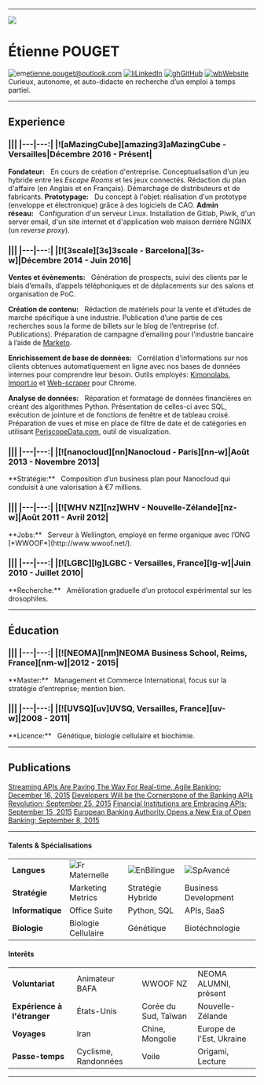 ***
![](/home/vifespoir/github/cv/static/portrait/portrait.jpg "")

# Étienne POUGET
![em][em]<etienne.pouget@outlook.com> [![li][li]LinkedIn][li-w] [![gh][gh]GitHub][gh-w] [![wb][pr]Website][pr-w]  
Curieux, autonome, et auto-didacte en recherche d’un emploi à temps partiel.

***

## Experience

<h3 class="alignrlh3">
|||
|---|---:|
|![aMazingCube][amazing3]aMazingCube - Versailles|Décembre 2016 - Présent|
</h3>

**Fondateur:**&nbsp;&nbsp;&nbsp;En cours de création d'entreprise. Conceptualisation d'un jeu hybride entre les *Escape Rooms* et les jeux connectés. Rédaction du plan d'affaire (en Anglais et en Français). Démarchage de distributeurs et de fabricants.
**Prototypage:**&nbsp;&nbsp;&nbsp;Du concept à l'objet: réalisation d'un prototype (enveloppe et électronique) grâce à des logiciels de CAO.
**Admin réseau:**&nbsp;&nbsp;&nbsp;Configuration d'un serveur Linux. Installation de Gitlab, Piwik, d'un server email, d'un site internet et d'application web maison derrière NGINX (un *reverse proxy*).

<h3 class="alignrlh3">
|||
|---|---:|
|[![3scale][3s]3scale - Barcelona][3s-w]|Décembre 2014 - Juin 2016|
</h3>

**Ventes et évènements:**&nbsp;&nbsp;&nbsp;Génération de prospects, suivi des clients par le biais d’emails, d’appels téléphoniques et de déplacements sur des salons et organisation de PoC.

**Création de contenu:**&nbsp;&nbsp;&nbsp;Rédaction de matériels pour la vente et d’études de marché spécifique à une industrie. Publication d’une partie de ces recherches sous la forme de billets sur le blog de l’entreprise (cf. Publications). Préparation de campagne d’emailing pour l’industrie bancaire à l’aide de [Marketo](https://www.marketo.com/).

**Enrichissement de base de données:**&nbsp;&nbsp;&nbsp;Corrélation d’informations sur nos clients obtenues automatiquement en ligne avec nos bases de données internes pour comprendre leur besoin. Outils employés: [Kimonolabs](https://www.kimonolabs.com/), [Import.io](https://www.import.io/) et [Web-scraper](http://webscraper.io/) pour Chrome.

**Analyse de données:**&nbsp;&nbsp;&nbsp;Réparation et formatage de données financières en créant des algorithmes Python. Présentation de celles-ci avec SQL, exécution de jointure et de fonctions de fenêtre et de tableau croisé. Préparation de vues et mise en place de filtre de date et de catégories en utilisant [PeriscopeData.com](https://www.periscopedata.com/), outil de visualization.

<h3 class="alignrlh3">
|||
|---|---:|
|[![nanocloud][nn]Nanocloud - Paris][nn-w]|Août 2013 - Novembre 2013|
</h3>
**Stratégie:**&nbsp;&nbsp;&nbsp;Composition d’un business plan pour Nanocloud qui
conduisit à une valorisation à €7 millions.

<h3 class="alignrlh3">
|||
|---|---:|
|[![WHV NZ][nz]WHV - Nouvelle-Zélande][nz-w]|Août 2011 - Avril 2012|
</h3>
**Jobs:**&nbsp;&nbsp;&nbsp;Serveur à Wellington, employé en ferme organique avec l’ONG [*WWOOF*](http://www.wwoof.net/).

<h3 class="alignrlh3">
|||
|---|---:|
|[![LGBC][lg]LGBC - Versailles, France][lg-w]|Juin 2010 - Juillet 2010|
</h3>
**Recherche:**&nbsp;&nbsp;&nbsp;Amélioration graduelle d’un protocol expérimental sur les drosophiles.

***

## Éducation

<h3 class="alignrlh3">
|||
|---|---:|
|[![NEOMA][nm]NEOMA Business School, Reims, France][nm-w]|2012 - 2015|
</h3>
**Master:**   Management et Commerce International, focus sur la
stratégie d’entreprise; mention bien.

<h3 class="alignrlh3">
|||
|---|---:|
|[![UVSQ][uv]UVSQ, Versailles, France][uv-w]|2008 - 2011|
</h3>
**Licence:**   Génétique, biologie cellulaire et biochimie.

***

## Publications
[Streaming APIs Are Paving The Way For Real-time, Agile Banking; December 16, 2015][pub-4]
[Developers Will be the Cornerstone of the Banking APIs Revolution; September 25, 2015][pub-3]
[Financial Institutions are Embracing APIs; September 15, 2015][pub-2]
[European Banking Authority Opens a New Era of Open Banking; September 8, 2015][pub-1]

***

#### Talents & Spécialisations
|||||
|---|---|---|---|
|**Langues**|![Fr][france]Maternelle|![En][usa]Bilingue|![Sp][spain]Avancé|
|**Stratégie**|Marketing Metrics|Stratégie Hybride|Business Development|
|**Informatique**|Office Suite|Python, SQL|APIs, SaaS|
|**Biologie**|Biologie Cellulaire|Génétique|Biotéchnologie|

#### Interêts
|||||
|---|---|---|---|
|**Voluntariat**|Animateur BAFA|WWOOF NZ|NEOMA ALUMNI, présent|
|**Expérience à l'étranger**|États-Unis|Corée du Sud, Taïwan|Nouvelle-Zélande|
|**Voyages**|Iran|Chine, Mongolie|Europe de l'Est, Ukraine|
|**Passe-temps**|Cyclisme, Randonnées|Voile|Origami, Lecture|

***

<!-- Professional experience -->
[amazing3]: /home/vifespoir/github/cv/static/logos/extended/amazingcube.png "aMazingCube"
[3s]: /home/vifespoir/github/cv/static/logos/extended/3scale.png "3scale"
[3s-w]: https://3scale.net/
[nn]: /home/vifespoir/github/cv/static/logos/extended/nanocloud.png "nanocloud"
[nn-w]: https://www.nanocloud.com
[nz]: /home/vifespoir/github/cv/static/logos/extended/nz.png "new zealand"
[nz-w]: https://www.immigration.govt.nz/new-zealand-visas/options/work/thinking-about-coming-to-new-zealand-to-work/working-holiday-visa
[lg]: /home/vifespoir/github/cv/static/logos/extended/lgbc.png "lgbc"
[lg-w]: http://www.lgbc.uvsq.fr/laboratoire-de-genetique-et-biologie-cellulaire-lgbc-/langue-en/
<!-- Education -->
[nm]: /home/vifespoir/github/cv/static/logos/extended/neoma.png "neoma"
[nm-w]: http://www.neoma-bs.com/en/
[uv]: /home/vifespoir/github/cv/static/logos/extended/uvsq.png "uvsq"
[uv-w]: http://welcome.uvsq.fr/

<!-- Country flags -->
[france]: /home/vifespoir/github/cv/static/flags/small/france.png "French"
[usa]: /home/vifespoir/github/cv/static/flags/small/usa.png "English"
[spain]: /home/vifespoir/github/cv/static/flags/small/spain.png "Spanish"

<!-- Social icons -->
[li]: /home/vifespoir/github/cv/static/icons/extended/linkedin.png "LinkedIn"
[gh]: /home/vifespoir/github/cv/static/icons/extended/github.png "GitHub"
[pr]: /home/vifespoir/github/cv/static/icons/extended/unlink.png "Website"
[em]: /home/vifespoir/github/cv/static/icons/extended/mail.png "Email"
[li-w]: https://www.linkedin.com/in/etienne-pouget
[gh-w]: https://github.com/Vifespoir
[pr-w]: https://etiennepouget.com/
[em-w]: mailto://etienne.pouget@outlook.com

<!-- Publications -->
[pub-1]: https://www.3scale.net/2015/09/european-banking-authority-new-era-of-open-banking/
[pub-2]: https://www.3scale.net/2015/09/financial-institutions-are-embracing-apis-psd2/
[pub-3]: https://www.3scale.net/2015/09/developers-will-be-the-cornerstone-of-the-banking-apis-revolution/
[pub-4]: https://www.3scale.net/2015/12/streaming-apis-are-paving-the-way-for-real-time-agile-banking/
